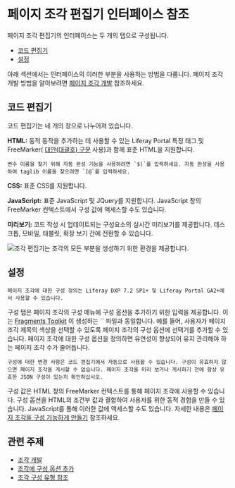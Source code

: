 # 페이지 조각 편집기 인터페이스 참조

페이지 조각 편집기의 인터페이스는 두 개의 탭으로 구성됩니다.

- [코드 편집기](#code-editor)
- [설정](#configuration)

아래 섹션에서는 인터페이스의 이러한 부분을 사용하는 방법을 다룹니다. 페이지 조각 개발 방법을 알아보려면 [페이지 조각 개발](../../developing-page-fragments/developing-fragments-intro.md) 참조하세요.

## 코드 편집기

코드 편집기는 네 개의 창으로 나누어져 있습니다.

**HTML:** 동적 동작을 추가하는 데 사용할 수 있는 Liferay Portal 특정 태그 및 FreeMarker( [대안(대괄호) 구문](https://freemarker.apache.org/docs/dgui_misc_alternativesyntax.html) 사용)과 함께 표준 HTML을 지원합니다.

```{tip}
변수 이름을 찾기 위해 자동 완성 기능을 사용하려면 `$(`를 입력하세요. 자동 완성을 사용하여 taglib 이름을 찾으려면 `[@`를 입력하세요.
```

**CSS:** 표준 CSS를 지원합니다.

**JavaScript:** 표준 JavaScript 및 JQuery를 지원합니다. JavaScript 창의 FreeMarker 컨텍스트에서 구성 값에 액세스할 수도 있습니다.

**미리보기:** 코드 작성 시 업데이트되는 구성요소의 실시간 미리보기를 제공합니다. 데스크톱, 모바일, 태블릿, 확장 보기 간에 전환할 수 있습니다.

![조각 편집기는 조각의 모든 부분을 생성하기 위한 환경을 제공합니다.](./page-fragment-editor-interface-reference/images/01.png)

## 설정

```{note}
페이지 조각에 대한 구성 정의는 Liferay DXP 7.2 SP1+ 및 Liferay Portal GA2+에서 사용할 수 있습니다.
```

구성 탭은 페이지 조각의 구성 메뉴에 구성 옵션을 추가하기 위한 입력을 제공합니다. 이는 [Fragments Toolkit](../../developing-page-fragments/using-the-fragments-toolkit.md) 이 생성하는 `` 파일과 동일합니다. 예를 들어, 사용자가 페이지 조각 제목의 색상을 선택할 수 있도록 페이지 조각의 구성 옵션에 선택기를 추가할 수 있습니다. 페이지 조각에 대한 구성 옵션을 정의하면 유연성이 향상되어 유지 관리해야 하는 페이지 조각 수가 줄어듭니다.

```{note}
구성에 대한 변경 사항은 코드 편집기에서 자동으로 사용할 수 있습니다. 구성이 유효하지 않으면 페이지 조각을 게시할 수 없습니다. 페이지 조각을 미리 보거나 게시하기 전에 항상 유효한 JSON 구성이 있는지 확인하십시오.
```

구성 값은 HTML 창의 FreeMarker 컨텍스트를 통해 페이지 조각에 사용할 수 있습니다. 구성 옵션을 HTML의 조건부 값과 결합하여 사용자를 위한 동적 경험을 만들 수 있습니다. JavaScript를 통해 이러한 값에 액세스할 수도 있습니다. 자세한 내용은 [페이지 조각을 구성 가능하게 만들기](../../developing-page-fragments/adding-configuration-options-to-fragments.md) 참조하세요.

## 관련 주제

- [조각 개발](../../developing-page-fragments/developing-fragments-intro.md)
- [조각에 구성 옵션 추가](../../developing-page-fragments/adding-configuration-options-to-fragments.md)
- [조각 구성 유형 참조](./fragment-configuration-types-reference.md)
